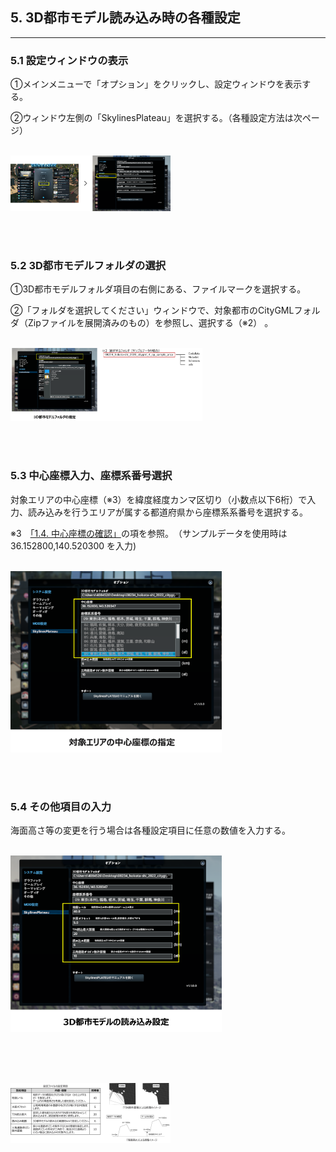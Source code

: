 ## 5. 3D都市モデル読み込み時の各種設定

------

### 5.1 設定ウィンドウの表示

①メインメニューで「オプション」をクリックし、設定ウィンドウを表示する。

②ウィンドウ左側の「SkylinesPlateau」を選択する。（各種設定方法は次ページ）

<br><img src="../resources/userMan/2-3-1.png" style="zoom: 25%;" />

<br><br>

### 5.2 3D都市モデルフォルダの選択

①3D都市モデルフォルダ項目の右側にある、ファイルマークを選択する。

②「フォルダを選択してください」ウィンドウで、対象都市のCityGMLフォルダ（Zipファイルを展開済みのもの）を参照し、選択する（※2） 。

<br><img src="../resources/userMan/2-3-2.png" style="zoom: 30%;" />

<br><br>

### 5.3 中心座標入力、座標系番号選択

対象エリアの中心座標（※3）を緯度経度カンマ区切り（小数点以下6桁）で入力、読み込みを行うエリアが属する都道府県から座標系系番号を選択する。

※3　[「1.4. 中心座標の確認」](userMan-aboutModel.md)の項を参照。　（サンプルデータを使用時は 36.152800,140.520300 を入力)

<br><img src="../resources/userMan/2-3-3.png" style="zoom: 33%;" />

<br><br>

### 5.4 その他項目の入力

海面高さ等の変更を行う場合は各種設定項目に任意の数値を入力する。

<br><img src="../resources/userMan/2-3-4.png" style="zoom: 33%;" />

<br><br>

<br><img src="../resources/userMan/2-4-1.png" style="zoom: 25%;" />

<br><br>
